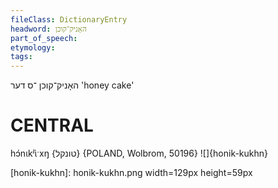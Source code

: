 ```yaml
---
fileClass: DictionaryEntry
headword: האָניק־קוכן
part_of_speech: 
etymology: 
tags: 
---
```

האָניק־קוכן
־ס
דער
'honey cake'

CENTRAL
========

hɔ́nɩkʲɩ̀ˑxŋ {טונקל} {POLAND, Wolbrom, 50196}
![]{honik-kukhn}


[honik-kukhn]: honik-kukhn.png width=129px height=59px